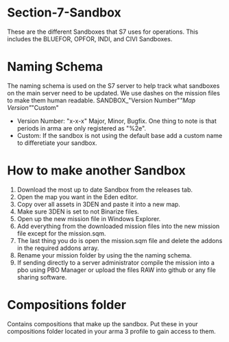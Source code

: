 # Section-7-Sandbox
These are the different Sandboxes that S7 uses for operations. This includes the BLUEFOR, OPFOR, INDI, and CIVI Sandboxes.

# Naming Schema
  The naming schema is used on the S7 server to help track what sandboxes on the main server need to be updated. We use dashes on the mission files to make them human readable.
  SANDBOX_"Version Number"_"Map Version"_"Custom"
  - Version Number: "x-x-x" Major, Minor, Bugfix. One thing to note is that periods in arma are only registered as "%2e".
  - Custom: If the sandbox is not using the default base add a custom name to differetiate your sandbox.
 
# How to make another Sandbox
  1. Download the most up to date Sandbox from the releases tab.
  2. Open the map you want in the Eden editor.
  3. Copy over all assets in 3DEN and paste it into a new map.
  4. Make sure 3DEN is set to not Binarize files.
  5. Open up the new mission file in Windows Explorer.
  6. Add everything from the downloaded mission files into the new mission file except for the mission.sqm.
  7. The last thing you do is open the mission.sqm file and delete the addons in the required addons array.
  8. Rename your mission folder by using the the naming schema.
  9. If sending directly to a server administrator compile the mission into a pbo using PBO Manager or upload the files RAW into github or any file sharing software.

# Compositions folder
Contains compositions that make up the sandbox. Put these in your compositions folder located in your arma 3 profile to gain access to them.
